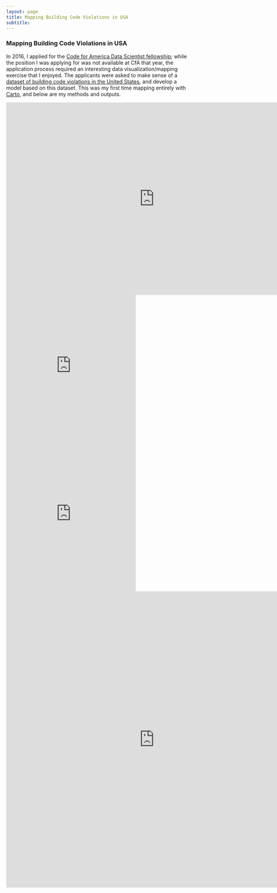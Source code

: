 ```yaml
---
layout: page
title: Mapping Building Code Violations in USA
subtitle: 
---
```


### Mapping Building Code Violations in USA

In 2016, I applied for the [Code for America Data Scientist fellowship](https://www.codeforamerica.org); while the position I was applying for was not available at CfA that year, the application process required an interesting data visualization/mapping exercise that I  enjoyed. The applicants were asked to make sense of a [dataset of building code violations in the United States](https://docs.google.com/spreadsheets/d/139s4K7sd0rzTIa40s3cOu_6aroACrMcJ3S8vcpYTjec/edit?usp=sharing), and develop a model based on this dataset. This was my first time mapping entirely with [Carto](https://carto.com), and below are my methods and outputs.

<iframe width="800" height="520" frameborder="0" src="https://avenkat.cartodb.com/viz/f54ac236-2cad-11e6-ae79-0ef7f98ade21/embed_map" allowfullscreen webkitallowfullscreen mozallowfullscreen oallowfullscreen msallowfullscreen></iframe>

<iframe width="350" height="400" frameborder="0" src="https://avenkat.cartodb.com/viz/f77bd03e-2caf-11e6-8e22-0e674067d321/embed_map" allowfullscreen webkitallowfullscreen mozallowfullscreen oallowfullscreen msallowfullscreen></iframe>  <iframe width="350" height="400" frameborder="0" src="https://avenkat.cartodb.com/viz/215ea92e-2ccb-11e6-963d-0e31c9be1b51/embed_map" allowfullscreen webkitallowfullscreen mozallowfullscreen oallowfullscreen msallowfullscreen></iframe>

<iframe id="iframe_container" frameborder="0" webkitallowfullscreen="" mozallowfullscreen="" allowfullscreen="" width="800" height="800" src="http://rpubs.com/ashvenkat/buildingcode_ppm"></iframe>

